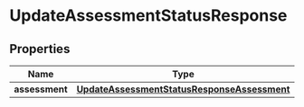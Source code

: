 

# UpdateAssessmentStatusResponse


## Properties

| Name | Type | Description | Notes |
|------------ | ------------- | ------------- | -------------|
|**assessment** | [**UpdateAssessmentStatusResponseAssessment**](UpdateAssessmentStatusResponseAssessment.md) |  |  [optional] |



